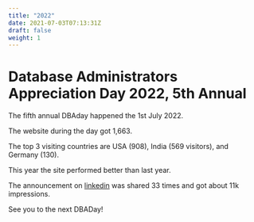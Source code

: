```yaml
---
title: "2022"
date: 2021-07-03T07:13:31Z
draft: false
weight: 1
---
```

# Database Administrators Appreciation Day 2022, 5th Annual
The fifth annual DBAday happened the 1st July 2022.

The website during the day got 1,663.

The top 3 visiting countries are USA (908), India (569 visitors),  and Germany (130).

This year the site performed better than last year. 

The announcement on [linkedin](https://www.linkedin.com/posts/federicocampoli_dba-dbaday-databaseadministration-activity-6948502096233025536-748w)  was shared 33 times and got about 11k impressions. 


See you to the next DBADay!


